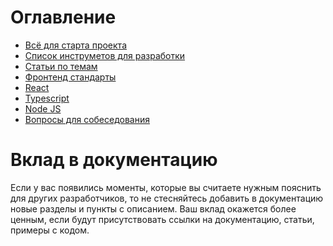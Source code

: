 # Оглавление

- [Всё для старта проекта](all-for-project/index.md)
- [Список инструметов для разработки](tools/index.md)
- [Статьи по темам](articles/index.md)
- [Фронтенд стандарты](frontend-standarts/index.md)
- [React](react/index.md)
- [Typescript](typescript/index.md)
- [Node JS](node-js/index.md)
- [Вопросы для собеседования](interview/index.md)

# Вклад в документацию

Если у вас появились моменты, которые вы считаете нужным пояснить для других разработчиков, то не стесняйтесь добавить в документацию
новые разделы и пункты с описанием. Ваш вклад окажется более ценным, если будут присутствовать ссылки на документацию, статьи, примеры с кодом.
